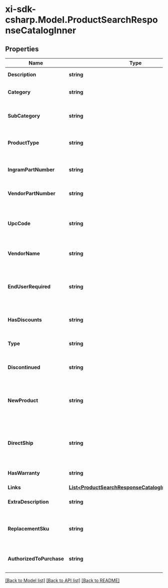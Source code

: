 # xi-sdk-csharp.Model.ProductSearchResponseCatalogInner

## Properties

Name | Type | Description | Notes
------------ | ------------- | ------------- | -------------
**Description** | **string** | The description of the product. | [optional] 
**Category** | **string** | The category of the product. Example: Displays. | [optional] 
**SubCategory** | **string** | The sub category for the product. Example: ComputernMonitors. | [optional] 
**ProductType** | **string** | The product type of the product. Example: LCD Monitors. | [optional] 
**IngramPartNumber** | **string** | The Unique IngramMicro part number for the product. | [optional] 
**VendorPartNumber** | **string** | The vendor part number for the product. | [optional] 
**UpcCode** | **string** | The UPC code for the product. Consists of 12 numeric digits that are uniquly assigned to each trade item. | [optional] 
**VendorName** | **string** | The name of the vendor/manufacturer of the product. | [optional] 
**EndUserRequired** | **string** | Indicates whether the contact information for the end user/customer is required, which determines pricing and discounts. | [optional] 
**HasDiscounts** | **string** | Specifies if there are discounts available for the product. | [optional] 
**Type** | **string** | The SKU type of product. One of Physical, Digital, or Any. | [optional] 
**Discontinued** | **string** | Indicates if the product has been discontinued. | [optional] 
**NewProduct** | **string** | Indicates if the product is new. For digital products, newer than 10 days. For physical products, newer than 150 days. | [optional] 
**DirectShip** | **string** | Indicates if the product will be shipped directly to the reseller or end user from the vendor/manufacturer. | [optional] 
**HasWarranty** | **string** | Indicates if the product has a warranty. | [optional] 
**Links** | [**List&lt;ProductSearchResponseCatalogInnerLinksInner&gt;**](ProductSearchResponseCatalogInnerLinksInner.md) |  | [optional] 
**ExtraDescription** | **string** | The extended description of the product. | [optional] 
**ReplacementSku** | **string** | Identifies a SKU that is a comparable subsititution of the current SKU if available. | [optional] 
**AuthorizedToPurchase** | **string** | It is true when it exists in matched queries field of ealstic search API. | [optional] 

[[Back to Model list]](../README.md#documentation-for-models) [[Back to API list]](../README.md#documentation-for-api-endpoints) [[Back to README]](../README.md)

